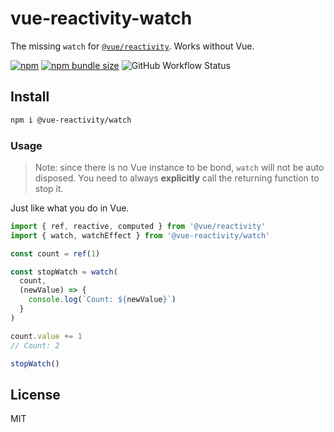# vue-reactivity-watch

The missing `watch` for [`@vue/reactivity`](https://github.com/vuejs/vue-next/tree/master/packages/reactivity). Works without Vue.

[![npm](https://img.shields.io/npm/v/@vue-reactivity/watch)](https://www.npmjs.com/package/@vue-reactivity/watch)
[![npm bundle size](https://img.shields.io/bundlephobia/minzip/@vue-reactivity/watch)](https://bundlephobia.com/result?p=@vue-reactivity/watch)
![GitHub Workflow Status](https://img.shields.io/github/workflow/status/antfu/vue-reactivity-watch/Test)

## Install

```bash
npm i @vue-reactivity/watch
```

### Usage

> Note: since there is no Vue instance to be bond, `watch` will not be auto disposed. You need to always **explicitly** call the returning function to stop it.

Just like what you do in Vue.

```ts
import { ref, reactive, computed } from '@vue/reactivity'
import { watch, watchEffect } from '@vue-reactivity/watch'

const count = ref(1)

const stopWatch = watch(
  count,
  (newValue) => {
    console.log(`Count: ${newValue}`)
  }
)

count.value += 1
// Count: 2

stopWatch()
```

## License

MIT
